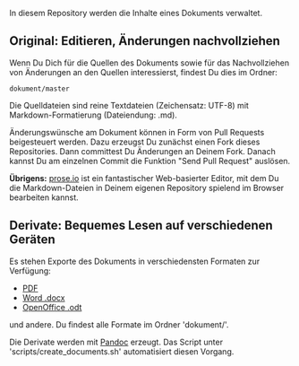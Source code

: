 In diesem Repository werden die Inhalte eines Dokuments verwaltet.

Original: Editieren, Änderungen nachvollziehen
----------------------------------------------

Wenn Du Dich für die Quellen des Dokuments sowie für das Nachvollziehen von Änderungen an den Quellen interessierst, findest Du dies im Ordner:

    dokument/master

Die Quelldateien sind reine Textdateien (Zeichensatz: UTF-8) mit Markdown-Formatierung (Dateiendung: .md).

Änderungswünsche am Dokument können in Form von Pull Requests beigesteuert werden. Dazu erzeugst Du zunächst einen Fork dieses Repositories. Dann committest Du Änderungen an Deinem Fork. Danach kannst Du am einzelnen Commit die Funktion "Send Pull Request" auslösen.

**Übrigens:** [prose.io](http://prose.io/) ist ein fantastischer Web-basierter Editor, mit dem Du die Markdown-Dateien in Deinem eigenen Repository spielend im Browser bearbeiten kannst.


Derivate: Bequemes Lesen auf verschiedenen Geräten
--------------------------------------------------

Es stehen Exporte des Dokuments in verschiedensten Formaten zur Verfügung:

* [PDF](https://github.com/marians/open-ris-specs/blob/master/dokument/pdf/document.pdf?raw=true)
* [Word .docx](https://github.com/marians/open-ris-specs/blob/master/dokument/docx/document.docx?raw=true)
* [OpenOffice .odt](https://github.com/marians/open-ris-specs/blob/master/dokument/docx/document.docx?raw=true)

und andere. Du findest alle Formate im Ordner 'dokument/'.

Die Derivate werden mit [Pandoc](http://johnmacfarlane.net/pandoc/) erzeugt. Das Script unter 'scripts/create_documents.sh' automatisiert diesen Vorgang.

